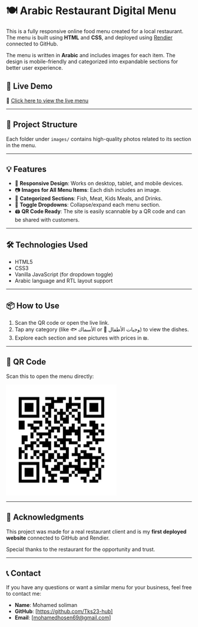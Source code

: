 # 🍽️ Arabic Restaurant Digital Menu

This is a fully responsive online food menu created for a local restaurant. The menu is built using **HTML** and **CSS**, and deployed using [Rendier](https://rendier.app) connected to GitHub.

The menu is written in **Arabic** and includes images for each item. The design is mobile-friendly and categorized into expandable sections for better user experience.

## 📸 Live Demo

🔗 [Click here to view the live menu](https://small-resturant-menu.onrender.com)

---

## 📂 Project Structure

Each folder under `images/` contains high-quality photos related to its section in the menu.

---

## 💡 Features

- 📱 **Responsive Design**: Works on desktop, tablet, and mobile devices.
- 📷 **Images for All Menu Items**: Each dish includes an image.
- 📑 **Categorized Sections**: Fish, Meat, Kids Meals, and Drinks.
- 🔽 **Toggle Dropdowns**: Collapse/expand each menu section.
- 🖨️ **QR Code Ready**: The site is easily scannable by a QR code and can be shared with customers.

---

## 🛠️ Technologies Used

- HTML5
- CSS3
- Vanilla JavaScript (for dropdown toggle)
- Arabic language and RTL layout support

---

## 📦 How to Use

1. Scan the QR code or open the live link.
2. Tap any category (like 🐟 الأسماك or 🍔 وجبات الأطفال) to view the dishes.
3. Explore each section and see pictures with prices in ₪.

---

## 🔗 QR Code

Scan this to open the menu directly:

![QR Code](images/updated_QR_code.jpg)

---

## 🙌 Acknowledgments

This project was made for a real restaurant client and is my **first deployed website** connected to GitHub and Rendier.

Special thanks to the restaurant for the opportunity and trust.

---

## 📞 Contact

If you have any questions or want a similar menu for your business, feel free to contact me:

- **Name**: Mohamed soliman
- **GitHub**: [https://github.com/Tks23-hub]
- **Email**: [mohamedhosen69@gmail.com]
